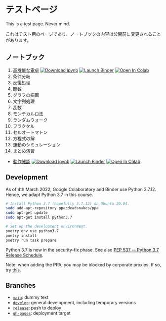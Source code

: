 # テストページ

This is a test page. Never mind.

<!-- textlint-disable
ja-technical-writing/no-mix-dearu-desumasu
-->

これはテスト用のページであり、ノートブックの内容は公開前に変更されることがあります。

<!-- textlint-enable -->


## ノートブック

1. [高機能な電卓](https://nbviewer.jupyter.org/github/tueda/PS2022SS/blob/develop/notebooks/01_%E9%AB%98%E6%A9%9F%E8%83%BD%E3%81%AA%E9%9B%BB%E5%8D%93.ipynb) [![Download ipynb](https://img.shields.io/badge/download-ipynb-brightgreen.svg?logo=jupyter)](https://raw.githubusercontent.com/tueda/PS2022SS/develop/notebooks/01_%E9%AB%98%E6%A9%9F%E8%83%BD%E3%81%AA%E9%9B%BB%E5%8D%93.ipynb) [![Launch Binder](https://mybinder.org/badge_logo.svg)](https://mybinder.org/v2/gh/tueda/PS2022SS/develop?filepath=notebooks/01_%E9%AB%98%E6%A9%9F%E8%83%BD%E3%81%AA%E9%9B%BB%E5%8D%93.ipynb) [![Open In Colab](https://colab.research.google.com/assets/colab-badge.svg)](https://colab.research.google.com/github/tueda/PS2022SS/blob/develop/notebooks/01_%E9%AB%98%E6%A9%9F%E8%83%BD%E3%81%AA%E9%9B%BB%E5%8D%93.ipynb?hl=ja)
1. 条件分岐
1. 反復処理
1. 関数
1. グラフの描画
1. 文字列処理
1. 乱数
1. モンテカルロ法
1. ランダムウォーク
1. フラクタル
1. セルオートマトン
1. 方程式の解
1. 運動のシミュレーション
1. まとめ演習

- [動作確認](https://nbviewer.jupyter.org/github/tueda/PS2022SS/blob/develop/notebooks/00_%E5%8B%95%E4%BD%9C%E7%A2%BA%E8%AA%8D.ipynb) [![Download ipynb](https://img.shields.io/badge/download-ipynb-brightgreen.svg?logo=jupyter)](https://raw.githubusercontent.com/tueda/PS2022SS/develop/notebooks/00_%E5%8B%95%E4%BD%9C%E7%A2%BA%E8%AA%8D.ipynb) [![Launch Binder](https://mybinder.org/badge_logo.svg)](https://mybinder.org/v2/gh/tueda/PS2022SS/develop?filepath=notebooks/00_%E5%8B%95%E4%BD%9C%E7%A2%BA%E8%AA%8D.ipynb) [![Open In Colab](https://colab.research.google.com/assets/colab-badge.svg)](https://colab.research.google.com/github/tueda/PS2022SS/blob/develop/notebooks/00_%E5%8B%95%E4%BD%9C%E7%A2%BA%E8%AA%8D.ipynb?hl=ja)


## Development

<!-- textlint-disable
ja-engineering-paper/use-si-units
-->

As of 4th March 2022, Google Colaboratory and Binder use Python 3.7.12.
Hence, we adapt Python 3.7 in this course.
```bash
# Install Python 3.7 (hopefully 3.7.12) on Ubuntu 20.04.
sudo add-apt-repository ppa:deadsnakes/ppa
sudo apt-get update
sudo apt-get install python3.7

# Set up the development environment.
poetry env use python3.7
poetry install
poetry run task prepare
```
Python 3.7 is now in the security-fix phase.
See also [PEP 537 -- Python 3.7 Release Schedule](https://www.python.org/dev/peps/pep-0537/).

Note: when adding the PPA, you may be blocked by corporate proxies.
If so, try [this](https://stackoverflow.com/a/67619514).

<!-- textlint-enable -->


## Branches

- [`main`](https://github.com/tueda/PS2022SS/tree/main): dummy text
- [`develop`](https://github.com/tueda/PS2022SS/tree/develop): general development, including temporary versions
- [`release`](https://github.com/tueda/PS2022SS/tree/release): push to deploy
- [`gh-pages`](https://github.com/tueda/PS2022SS/tree/gh-pages): deployment target
